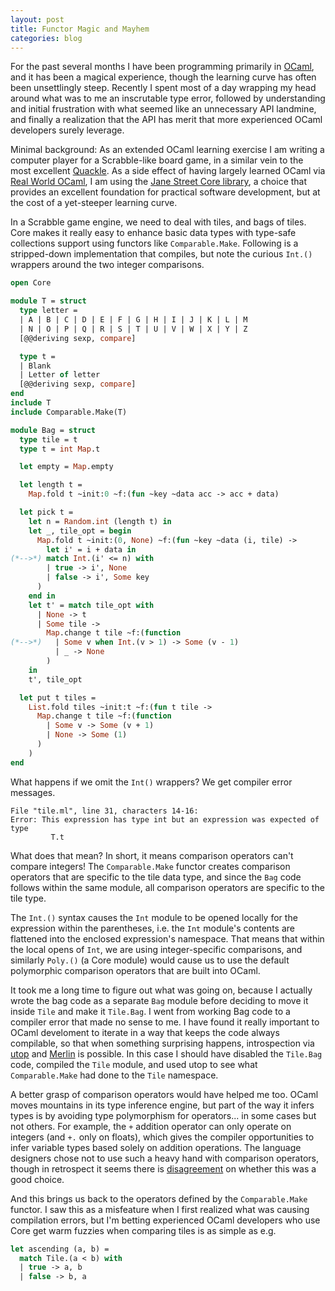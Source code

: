 ```yaml
---
layout: post
title: Functor Magic and Mayhem
categories: blog
---
```


For the past several months I have been programming primarily in
[OCaml](http://ocaml.org/), and it has been a magical experience, though the
learning curve has often been unsettlingly steep.  Recently I spent most of a
day wrapping my head around what was to me an inscrutable type error, followed
by understanding and initial frustration with what seemed like an unnecessary
API landmine, and finally a realization that the API has merit that more
experienced OCaml developers surely leverage.

Minimal background: As an extended OCaml learning exercise I am writing a
computer player for a Scrabble-like board game, in a similar vein to the most
excellent [Quackle](http://people.csail.mit.edu/jasonkb/quackle/).  As a side
effect of having largely learned OCaml via [Real World
OCaml](https://realworldocaml.org/v1/en/html/index.html), I am using the [Jane
Street Core library](https://github.com/janestreet/core), a choice that provides
an excellent foundation for practical software development, but at the cost of a
yet-steeper learning curve.

In a Scrabble game engine, we need to deal with tiles, and bags of tiles.  Core
makes it really easy to enhance basic data types with type-safe collections
support using functors like `Comparable.Make`.  Following is a stripped-down
implementation that compiles, but note the curious `Int.()` wrappers around the
two integer comparisons.

```ocaml
open Core

module T = struct
  type letter =
  | A | B | C | D | E | F | G | H | I | J | K | L | M
  | N | O | P | Q | R | S | T | U | V | W | X | Y | Z
  [@@deriving sexp, compare]

  type t =
  | Blank
  | Letter of letter
  [@@deriving sexp, compare]
end
include T
include Comparable.Make(T)

module Bag = struct
  type tile = t
  type t = int Map.t

  let empty = Map.empty

  let length t =
    Map.fold t ~init:0 ~f:(fun ~key ~data acc -> acc + data)

  let pick t =
    let n = Random.int (length t) in
    let _, tile_opt = begin
      Map.fold t ~init:(0, None) ~f:(fun ~key ~data (i, tile) ->
        let i' = i + data in
(*-->*) match Int.(i' <= n) with
        | true -> i', None
        | false -> i', Some key
      )
    end in
    let t' = match tile_opt with
      | None -> t
      | Some tile ->
        Map.change t tile ~f:(function
(*-->*)   | Some v when Int.(v > 1) -> Some (v - 1)
          | _ -> None
        )
    in
    t', tile_opt

  let put t tiles =
    List.fold tiles ~init:t ~f:(fun t tile ->
      Map.change t tile ~f:(function
        | Some v -> Some (v + 1)
        | None -> Some (1)
      )
    )
end
```

What happens if we omit the `Int()` wrappers?  We get compiler error messages.
```
File "tile.ml", line 31, characters 14-16:
Error: This expression has type int but an expression was expected of type
         T.t
```

What does that mean?  In short, it means comparison operators can't compare
integers!  The `Comparable.Make` functor creates comparison operators that are
specific to the tile data type, and since the `Bag` code follows within the same
module, all comparison operators are specific to the tile type.

The `Int.()` syntax causes the `Int` module to be opened locally for the
expression within the parentheses, i.e. the `Int` module's contents are
flattened into the enclosed expression's namespace.  That means that within the
local opens of `Int`, we are using integer-specific comparisons, and similarly
`Poly.()` (a Core module) would cause us to use the default polymorphic
comparison operators that are built into OCaml.

It took me a long time to figure out what was going on, because I actually wrote
the bag code as a separate `Bag` module before deciding to move it inside `Tile`
and make it `Tile.Bag`.  I went from working Bag code to a compiler error that
made no sense to me.  I have found it really important to OCaml develoment to
iterate in a way that keeps the code always compilable, so that when something
surprising happens, introspection via [utop](https://github.com/diml/utop) and
[Merlin](https://github.com/ocaml/merlin) is possible.  In this case I should
have disabled the `Tile.Bag` code, compiled the `Tile` module, and used utop to
see what `Comparable.Make` had done to the `Tile` namespace.

A better grasp of comparison operators would have helped me too.  OCaml moves
mountains in its type inference engine, but part of the way it infers types is
by avoiding type polymorphism for operators... in some cases but not others.
For example, the `+` addition operator can only operate on integers (and `+.`
only on floats), which gives the compiler opportunities to infer variable types
based solely on addition operations.  The language designers chose not to use
such a heavy hand with comparison operators, though in retrospect it seems there
is
[disagreement](https://discuss.ocaml.org/t/monomorphic-comparison-operator-of-janestreet-base-library/1585/2)
on whether this was a good choice.

And this brings us back to the operators defined by the `Comparable.Make`
functor.  I saw this as a misfeature when I first realized what was causing
compilation errors, but I'm betting experienced OCaml developers who use Core
get warm fuzzies when comparing tiles is as simple as e.g.
```ocaml
let ascending (a, b) =
  match Tile.(a < b) with
  | true -> a, b
  | false -> b, a
```
